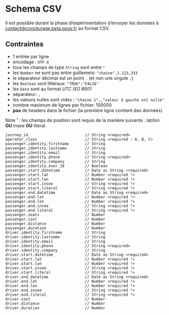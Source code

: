 # Schema CSV

Il est possible durant la phase d’expérimentation d’envoyer les données à [contact@covoiturage.beta.gouv.fr](mailto:contact@covoiturage.beta.gouv.fr) au format CSV.

## Contraintes

* 1 entrée par ligne
* encodage : `UTF-8`
* tous les champs de type `String` sont entre `"`
* les `Number` ne sont pas entre guillemets: `"chaine",1.123,333`
* le séparateur décimal est un point `.` \(et non une virgule `,`\)
* les `Boolean` sont littéraux: `"TRUE":"FALSE"`
* les `Date` sont au format _UTC ISO 8601_
* séparateur: `,`
* les valeurs nulles sont vides : `"chaine 1",,"valeur à gauche est nulle"`
* nombre maximum de lignes par fichier: 100000
* **pas** de headers dans le fichier \(la première ligne contient des données\)

Note ¹ : les champs de position sont requis de la manière suivante : lat/lon **OU** insee **OU** literal.

```text
journey_id                         // String <required>
operator_class                     // String <required : A, B, C>
passenger.identity.firstname       // String
passenger.identity.lastname        // String
passenger.identity.email           // String
passenger.identity.phone           // String <required>
passenger.identity.company         // String
passenger.identity.over_18         // Boolean
passenger.start.datetime           // Date as String <required>
passenger.start.lat                // Number <required ¹>
passenger.start.lon                // Number <required ¹>
passenger.start.insee              // String <required ¹>
passenger.start.literal            // String <required ¹>
passenger.end.datetime             // Date as String <required>
passenger.end.lat                  // Number <required ¹>
passenger.end.lon                  // Number <required ¹>
passenger.end.insee                // String <required ¹>
passenger.end.literal              // String <required ¹>
passenger.seats                    // Number
passenger.cost                     // Number
passenger.distance                 // Number
passenger.duration                 // Number
driver.identity.firstname          // String
driver.identity.lastname           // String
driver.identity.email              // String
driver.identity.phone              // String <required>
driver.identity.company            // String
driver.start.datetime              // Date as String <required>
driver.start.lat                   // Number <required ¹>
driver.start.lon                   // Number <required ¹>
driver.start.insee                 // String <required ¹>
driver.start.literal               // String <required ¹>
driver.end.datetime                // Date as String <required>
driver.end.lat                     // Number <required ¹>
driver.end.lon                     // Number <required ¹>
driver.end.insee                   // String <required ¹>
driver.end.literal                 // String <required ¹>
driver.cost                        // Number
driver.distance                    // Number
driver.duration                    // Number
```

